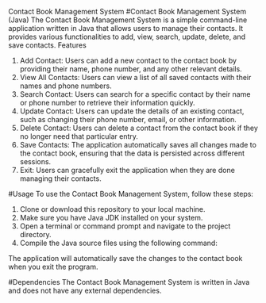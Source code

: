 Contact Book Management System
#Contact Book Management System (Java)
The Contact Book Management System is a simple command-line application written in Java that allows users to manage their contacts. It provides various functionalities to add, view, search, update, delete, and save contacts.
Features
1. Add Contact: Users can add a new contact to the contact book by providing their name, phone number, and any other relevant details.
2. View All Contacts: Users can view a list of all saved contacts with their names and phone numbers.
3. Search Contact: Users can search for a specific contact by their name or phone number to retrieve their information quickly.
4. Update Contact: Users can update the details of an existing contact, such as changing their phone number, email, or other information.
5. Delete Contact: Users can delete a contact from the contact book if they no longer need that particular entry.
6. Save Contacts: The application automatically saves all changes made to the contact book, ensuring that the data is persisted across different sessions.
7. Exit: Users can gracefully exit the application when they are done managing their contacts.

#Usage
To use the Contact Book Management System, follow these steps:

1. Clone or download this repository to your local machine.
2. Make sure you have Java JDK installed on your system.
3. Open a terminal or command prompt and navigate to the project directory.
4. Compile the Java source files using the following command:

The application will automatically save the changes to the contact book when you exit the program.

#Dependencies
The Contact Book Management System is written in Java and does not have any external dependencies.
